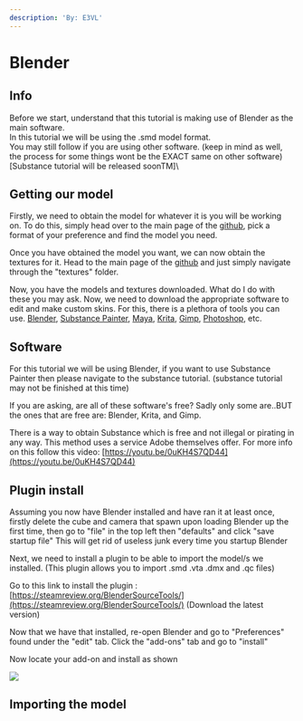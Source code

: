 ```yaml
---
description: 'By: E3VL'
---
```


# Blender

## Info

Before we start, understand that this tutorial is making use of Blender as the main software.\
In this tutorial we will be using the .smd model format.\
You may still follow if you are using other software. (keep in mind as well, the process for some things wont be the EXACT same on other software)\
\[Substance tutorial will be released soonTM]\


## Getting our model

Firstly, we need to obtain the model for whatever it is you will be working on. To do this, simply head over to the main page of the [github](https://github.com/BigSpice/TitanFall-2-Skin-Modding), pick a format of your preference and find the model you need.

Once you have obtained the model you want, we can now obtain the textures for it. Head to the main page of the [github](https://github.com/BigSpice/TitanFall-2-Skin-Modding) and just simply navigate through the "textures" folder.

Now, you have the models and textures downloaded. What do I do with these you may ask. Now, we need to download the appropriate software to edit and make custom skins. For this, there is a plethora of tools you can use. [Blender](https://www.blender.org), [Substance Painter](https://youtu.be/0uKH4S7QD44), [Maya](https://www.autodesk.com/products/maya/free-trial), [Krita](https://krita.org/en/download/krita-desktop/), [Gimp](https://www.gimp.org/downloads/), [Photoshop](https://www.adobe.com/products/photoshop/free-trial-download.html), etc.

## Software

For this tutorial we will be using Blender, if you want to use Substance Painter then please navigate to the substance tutorial. (substance tutorial may not be finished at this time)

If you are asking, are all of these software's free? Sadly only some are..BUT the ones that are free are: Blender, Krita, and Gimp.

There is a way to obtain Substance which is free and not illegal or pirating in any way. This method uses a service Adobe themselves offer. For more info on this follow this video: [https://youtu.be/0uKH4S7QD44](https://youtu.be/0uKH4S7QD44)

## Plugin install

Assuming you now have Blender installed and have ran it at least once, firstly delete the cube and camera that spawn upon loading Blender up the first time, then go to "file" in the top left then "defaults" and click "save startup file" This will get rid of useless junk every time you startup Blender

Next, we need to install a plugin to be able to import the model/s we installed. (This plugin allows you to import .smd .vta .dmx and .qc files)

Go to this link to install the plugin :[https://steamreview.org/BlenderSourceTools/](https://steamreview.org/BlenderSourceTools/) (Download the latest version)

Now that we have that installed, re-open Blender and go to "Preferences" found under the "edit" tab. Click the "add-ons" tab and go to "install"

Now locate your add-on and install as shown

![](https://user-images.githubusercontent.com/67673778/159806832-8ed7a7ce-f747-4030-9d3c-672360da8cc1.gif)

## Importing the model

